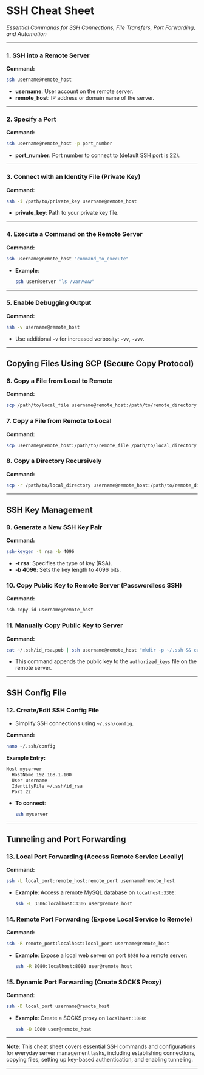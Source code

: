 
# SSH Cheat Sheet  
*Essential Commands for SSH Connections, File Transfers, Port Forwarding, and Automation*

---

### 1. SSH into a Remote Server
**Command:**
```bash
ssh username@remote_host
```
- **username**: User account on the remote server.
- **remote_host**: IP address or domain name of the server.

---

### 2. Specify a Port
**Command:**
```bash
ssh username@remote_host -p port_number
```
- **port_number**: Port number to connect to (default SSH port is 22).

---

### 3. Connect with an Identity File (Private Key)
**Command:**
```bash
ssh -i /path/to/private_key username@remote_host
```
- **private_key**: Path to your private key file.

---

### 4. Execute a Command on the Remote Server
**Command:**
```bash
ssh username@remote_host "command_to_execute"
```
- **Example**:
  ```bash
  ssh user@server "ls /var/www"
  ```

---

### 5. Enable Debugging Output
**Command:**
```bash
ssh -v username@remote_host
```
- Use additional `-v` for increased verbosity: `-vv`, `-vvv`.

---

## Copying Files Using SCP (Secure Copy Protocol)

### 6. Copy a File from Local to Remote
**Command:**
```bash
scp /path/to/local_file username@remote_host:/path/to/remote_directory
```

### 7. Copy a File from Remote to Local
**Command:**
```bash
scp username@remote_host:/path/to/remote_file /path/to/local_directory
```

### 8. Copy a Directory Recursively
**Command:**
```bash
scp -r /path/to/local_directory username@remote_host:/path/to/remote_directory
```

---

## SSH Key Management

### 9. Generate a New SSH Key Pair
**Command:**
```bash
ssh-keygen -t rsa -b 4096
```
- **-t rsa**: Specifies the type of key (RSA).
- **-b 4096**: Sets the key length to 4096 bits.

### 10. Copy Public Key to Remote Server (Passwordless SSH)
**Command:**
```bash
ssh-copy-id username@remote_host
```

### 11. Manually Copy Public Key to Server
**Command:**
```bash
cat ~/.ssh/id_rsa.pub | ssh username@remote_host "mkdir -p ~/.ssh && cat >> ~/.ssh/authorized_keys"
```
- This command appends the public key to the `authorized_keys` file on the remote server.

---

## SSH Config File

### 12. Create/Edit SSH Config File
- Simplify SSH connections using `~/.ssh/config`.

**Command:**
```bash
nano ~/.ssh/config
```

**Example Entry:**
```bash
Host myserver
  HostName 192.168.1.100
  User username
  IdentityFile ~/.ssh/id_rsa
  Port 22
```

- **To connect**:
  ```bash
  ssh myserver
  ```

---

## Tunneling and Port Forwarding

### 13. Local Port Forwarding (Access Remote Service Locally)
**Command:**
```bash
ssh -L local_port:remote_host:remote_port username@remote_host
```
- **Example**: Access a remote MySQL database on `localhost:3306`:
  ```bash
  ssh -L 3306:localhost:3306 user@remote_host
  ```

### 14. Remote Port Forwarding (Expose Local Service to Remote)
**Command:**
```bash
ssh -R remote_port:localhost:local_port username@remote_host
```
- **Example**: Expose a local web server on port `8080` to a remote server:
  ```bash
  ssh -R 8080:localhost:8080 user@remote_host
  ```

### 15. Dynamic Port Forwarding (Create SOCKS Proxy)
**Command:**
```bash
ssh -D local_port username@remote_host
```
- **Example**: Create a SOCKS proxy on `localhost:1080`:
  ```bash
  ssh -D 1080 user@remote_host
  ```

---

**Note**: This cheat sheet covers essential SSH commands and configurations for everyday server management tasks, including establishing connections, copying files, setting up key-based authentication, and enabling tunneling.

---
